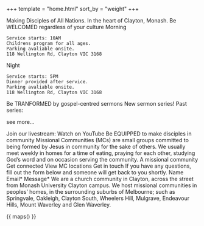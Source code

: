 +++
template = "home.html"
sort_by = "weight"
+++

Making Disciples of All Nations.
In the heart of Clayton, Monash.
Be WELCOMED
regardless of your culture
Morning

    Service starts: 10AM
    Childrens program for all ages.
    Parking avaliable onsite.
    118 Wellington Rd, Clayton VIC 3168

Night

    Service starts: 5PM
    Dinner provided after service.
    Parking avaliable onsite.
    118 Wellington Rd, Clayton VIC 3168

Be TRANFORMED
by gospel-centred sermons
New sermon series!
Past series:
	
see more…
	
Join our livestream:
Watch on YouTube
Be EQUIPPED to make disciples in community
Missional Communities (MCs) are small groups committed to being formed by Jesus in community for the sake of others. We usually meet weekly in homes for a time of eating, praying for each other, studying God’s word and on occasion serving the community.
A missional community
Get connected
View MC locations
Get in touch
If you have any questions, fill out the form below and someone will get back to you shortly.
Name
Email*
Message*
We are a church community in Clayton, across the street from Monash University Clayton campus. We host missional communities in peoples’ homes, in the surrounding suburbs of Melbourne; such as Springvale, Oakleigh, Clayton South, Wheelers Hill, Mulgrave, Endeavour Hills, Mount Waverley and Glen Waverley.

{{ maps() }}
